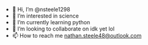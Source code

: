 - 👋 Hi, I’m @nsteele1298
- 👀 I’m interested in science
- 🌱 I’m currently learning python
- 💞️ I’m looking to collaborate on idk yet lol
- 📫 How to reach me nathan.steele48@outlook.com

<!---
nsteele1298/nsteele1298 is a ✨ special ✨ repository because its `README.md` (this file) appears on your GitHub profile.
You can click the Preview link to take a look at your changes.
--->
